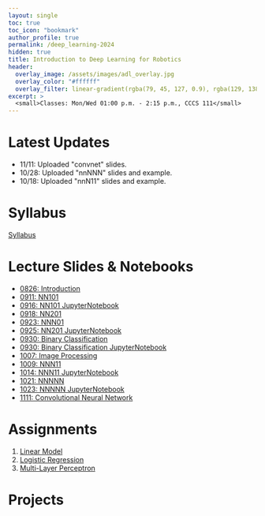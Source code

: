 ```yaml
---
layout: single
toc: true
toc_icon: "bookmark"
author_profile: true
permalink: /deep_learning-2024
hidden: true
title: Introduction to Deep Learning for Robotics
header:
  overlay_image: /assets/images/adl_overlay.jpg
  overlay_color: "#ffffff"
  overlay_filter: linear-gradient(rgba(79, 45, 127, 0.9), rgba(129, 138, 143, 0.5))
excerpt: >
  <small>Classes: Mon/Wed 01:00 p.m. - 2:15 p.m., CCCS 111</small>
---
```

# Latest Updates
- 11/11: Uploaded "convnet" slides.
- 10/28: Uploaded "nnNNN" slides and example.
- 10/18: Uploaded "nnN11" slides and example.


# Syllabus
[Syllabus](/_docs/deep_learning-2024/syllabus.pdf)

# Lecture Slides & Notebooks
- [0826: Introduction](/_docs/deep_learning-2024/0826/intro.pdf)
- [0911: NN101](/_docs/deep_learning-2024/0911/nn101.pdf)
- [0916: NN101 JupyterNotebook](https://github.com/linzhangUCA/3321example-nn101.git)
- [0918: NN201](/_docs/deep_learning-2024/0918/nn201.pdf)
- [0923: NNN01](/_docs/deep_learning-2024/0923/nnN01.pdf)
- [0925: NN201 JupyterNotebook](https://github.com/linzhangUCA/3321example-nn201.git)
- [0930: Binary Classification](/_docs/deep_learning-2024/0930/binary_classification.pdf)
- [0930: Binary Classification JupyterNotebook](https://github.com/linzhangUCA/3321example-binary_classification.git)
- [1007: Image Processing](/_docs/deep_learning-2024/1007/image.pdf)
- [1009: NNN11](/_docs/deep_learning-2024/1009/nnN11.pdf)
- [1014: NNN11 JupyterNotebook](https://github.com/linzhangUCA/3321example-nnN11.git)
- [1021: NNNNN](/_docs/deep_learning-2024/1021/nnNNN.pdf)
- [1023: NNNNN JupyterNotebook](https://github.com/linzhangUCA/3321example-nnNNN.git)
- [1111: Convolutional Neural Network](/_docs/deep_learning-2024/1111/convnet.pdf)

# Assignments
1. [Linear Model](https://classroom.github.com/a/DGzH7Pk6)
2. [Logistic Regression](https://classroom.github.com/a/c52Ug9IQ)
3. [Multi-Layer Perceptron](https://classroom.github.com/a/DEvnC4CH)

# Projects

